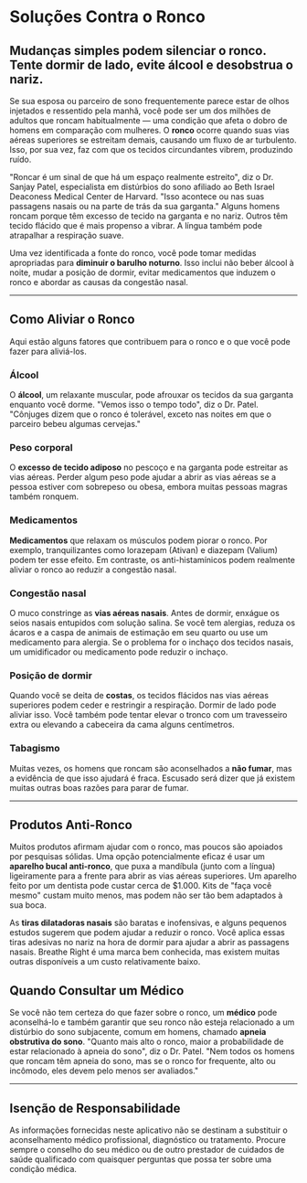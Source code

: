 # Soluções Contra o Ronco

## Mudanças simples podem silenciar o ronco. Tente dormir de lado, evite álcool e desobstrua o nariz.

Se sua esposa ou parceiro de sono frequentemente parece estar de olhos injetados e ressentido pela manhã, você pode ser um dos milhões de adultos que roncam habitualmente — uma condição que afeta o dobro de homens em comparação com mulheres. O **ronco** ocorre quando suas vias aéreas superiores se estreitam demais, causando um fluxo de ar turbulento. Isso, por sua vez, faz com que os tecidos circundantes vibrem, produzindo ruído.

"Roncar é um sinal de que há um espaço realmente estreito", diz o Dr. Sanjay Patel, especialista em distúrbios do sono afiliado ao Beth Israel Deaconess Medical Center de Harvard. "Isso acontece ou nas suas passagens nasais ou na parte de trás da sua garganta." Alguns homens roncam porque têm excesso de tecido na garganta e no nariz. Outros têm tecido flácido que é mais propenso a vibrar. A língua também pode atrapalhar a respiração suave.

Uma vez identificada a fonte do ronco, você pode tomar medidas apropriadas para **diminuir o barulho noturno**. Isso inclui não beber álcool à noite, mudar a posição de dormir, evitar medicamentos que induzem o ronco e abordar as causas da congestão nasal.

---

## Como Aliviar o Ronco

Aqui estão alguns fatores que contribuem para o ronco e o que você pode fazer para aliviá-los.

### Álcool
O **álcool**, um relaxante muscular, pode afrouxar os tecidos da sua garganta enquanto você dorme. "Vemos isso o tempo todo", diz o Dr. Patel. "Cônjuges dizem que o ronco é tolerável, exceto nas noites em que o parceiro bebeu algumas cervejas."

### Peso corporal
O **excesso de tecido adiposo** no pescoço e na garganta pode estreitar as vias aéreas. Perder algum peso pode ajudar a abrir as vias aéreas se a pessoa estiver com sobrepeso ou obesa, embora muitas pessoas magras também ronquem.

### Medicamentos
**Medicamentos** que relaxam os músculos podem piorar o ronco. Por exemplo, tranquilizantes como lorazepam (Ativan) e diazepam (Valium) podem ter esse efeito. Em contraste, os anti-histamínicos podem realmente aliviar o ronco ao reduzir a congestão nasal.

### Congestão nasal
O muco constringe as **vias aéreas nasais**. Antes de dormir, enxágue os seios nasais entupidos com solução salina. Se você tem alergias, reduza os ácaros e a caspa de animais de estimação em seu quarto ou use um medicamento para alergia. Se o problema for o inchaço dos tecidos nasais, um umidificador ou medicamento pode reduzir o inchaço.

### Posição de dormir
Quando você se deita de **costas**, os tecidos flácidos nas vias aéreas superiores podem ceder e restringir a respiração. Dormir de lado pode aliviar isso. Você também pode tentar elevar o tronco com um travesseiro extra ou elevando a cabeceira da cama alguns centímetros.

### Tabagismo
Muitas vezes, os homens que roncam são aconselhados a **não fumar**, mas a evidência de que isso ajudará é fraca. Escusado será dizer que já existem muitas outras boas razões para parar de fumar.

---

## Produtos Anti-Ronco

Muitos produtos afirmam ajudar com o ronco, mas poucos são apoiados por pesquisas sólidas. Uma opção potencialmente eficaz é usar um **aparelho bucal anti-ronco**, que puxa a mandíbula (junto com a língua) ligeiramente para a frente para abrir as vias aéreas superiores. Um aparelho feito por um dentista pode custar cerca de \$1.000. Kits de "faça você mesmo" custam muito menos, mas podem não ser tão bem adaptados à sua boca.

As **tiras dilatadoras nasais** são baratas e inofensivas, e alguns pequenos estudos sugerem que podem ajudar a reduzir o ronco. Você aplica essas tiras adesivas no nariz na hora de dormir para ajudar a abrir as passagens nasais. Breathe Right é uma marca bem conhecida, mas existem muitas outras disponíveis a um custo relativamente baixo.

## Quando Consultar um Médico

Se você não tem certeza do que fazer sobre o ronco, um **médico** pode aconselhá-lo e também garantir que seu ronco não esteja relacionado a um distúrbio do sono subjacente, comum em homens, chamado **apneia obstrutiva do sono**. "Quanto mais alto o ronco, maior a probabilidade de estar relacionado à apneia do sono", diz o Dr. Patel. "Nem todos os homens que roncam têm apneia do sono, mas se o ronco for frequente, alto ou incômodo, eles devem pelo menos ser avaliados."

---

## Isenção de Responsabilidade
As informações fornecidas neste aplicativo não se destinam a substituir o aconselhamento médico profissional, diagnóstico ou tratamento. Procure sempre o conselho do seu médico ou de outro prestador de cuidados de saúde qualificado com quaisquer perguntas que possa ter sobre uma condição médica.